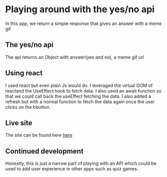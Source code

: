 # Playing around with the yes/no api

In this app, we return a simple response that gives an answer with a meme gif

## The yes/no api

The api returns an Object with answer(yes and no), a meme gif url

## Using react

I used react but even plain Js would do. I leveraged the virtual DOM of reactand the UseEffect hook to fetch data. I also used an await function so that we could call back the useEffect fetching the data. I also added a refresh but with a normal function to fetch the data again once the user clicks on the bbutton.

## Live site
The site can be found here [here](https://playing-around-with-yes-no-api.netlify.app/)

## Continued development

Honestly, this is just a narrow part of playing with an API which could be used to add user experience in other apps such as quiz games. 
